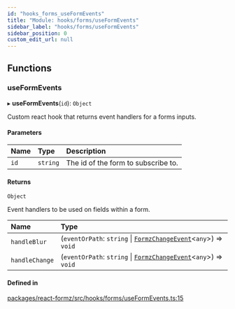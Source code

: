 ```yaml
---
id: "hooks_forms_useFormEvents"
title: "Module: hooks/forms/useFormEvents"
sidebar_label: "hooks/forms/useFormEvents"
sidebar_position: 0
custom_edit_url: null
---
```


## Functions

### useFormEvents

▸ **useFormEvents**(`id`): `Object`

Custom react hook that returns event handlers for a forms inputs.

#### Parameters

| Name | Type | Description |
| :------ | :------ | :------ |
| `id` | `string` | The id of the form to subscribe to. |

#### Returns

`Object`

Event handlers to be used on fields within a form.

| Name | Type |
| :------ | :------ |
| `handleBlur` | (`eventOrPath`: `string` \| [`FormzChangeEvent`](../interfaces/types_events.FormzChangeEvent.md)<`any`\>) => `void` |
| `handleChange` | (`eventOrPath`: `string` \| [`FormzChangeEvent`](../interfaces/types_events.FormzChangeEvent.md)<`any`\>) => `void` |

#### Defined in

[packages/react-formz/src/hooks/forms/useFormEvents.ts:15](https://github.com/ZerryStack/react-formz/blob/main/packages/react-formz/src/hooks/forms/useFormEvents.ts#L15)
